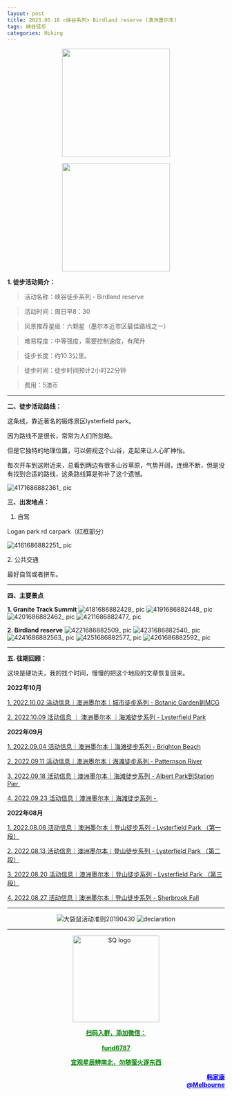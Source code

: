 ```yaml
---
layout: post
title: 2023.05.18 <峡谷系列> Birdland reserve (澳洲墨尔本)
tags: 峡谷徒步
categories: Hiking
---
```

<p align="center">
  <img width="250" src="https://user-images.githubusercontent.com/90954432/197183769-043b3cce-ffc5-439d-b355-fc227af37705.jpeg">
</p>

<p align="center">
  <img width="250" src="https://github.com/2808118/myhike/assets/90954432/4d07e79b-8027-4e12-9e0b-dc3d43018cf9).jpeg">
</p>

**1. 徒步活动简介：**

> 活动名称：峡谷徒步系列 - Birdland reserve

> 活动时间：周日早8：30

> 风景推荐星级：六颗星（墨尔本近市区最佳路线之一）

> 难易程度：中等强度，需要控制速度，有爬升

> 徒步长度：约10.3公里。

> 徒步时间：徒步时间预计2小时22分钟

> 费用：5澳币

---

**二、徒步活动路线：**

这条线，靠近著名的锻炼景区lysterfield park。

因为路线不是很长，常常为人们所忽略。

但是它独特的地理位置，可以俯视这个山谷，走起来让人心旷神怡。

每次开车到这附近来，总看到两边有很多山谷草原，气势开阔，连绵不断，但是没有找到合适的路线，这条路线算是弥补了这个遗憾。

![4171686882361_ pic](https://github.com/2808118/myhike/assets/90954432/e2de3113-9d0c-4bab-8b08-e365db2ce695)

**三、出发地点：**

1. 自驾

Logan park rd carpark（红框部分）

![4161686882251_ pic](https://github.com/2808118/myhike/assets/90954432/5fdc7df6-a5f8-4ff7-845a-9113b2b92506)

2. 公共交通

最好自驾或者拼车。

---

**四、主要景点**

**1. Granite Track Summit**
![4181686882428_ pic](https://github.com/2808118/myhike/assets/90954432/8187c1b4-7258-45ef-88b0-bfd3229c63a0)
![4191686882448_ pic](https://github.com/2808118/myhike/assets/90954432/93fe2747-e96a-44a0-b87f-0f1d217597b1)
![4201686882462_ pic](https://github.com/2808118/myhike/assets/90954432/e3465777-cd76-4fc1-801d-2fba31f5c954)
![4211686882477_ pic](https://github.com/2808118/myhike/assets/90954432/ecbdc0e9-604f-4800-a5f5-5071e9620d13)


**2. Birdland reserve**
![4221686882509_ pic](https://github.com/2808118/myhike/assets/90954432/ca40085a-5d30-4b84-a3b4-96778f91b05a)
![4231686882540_ pic](https://github.com/2808118/myhike/assets/90954432/a1c066a0-1c6a-4fb2-91cd-f6e526277e60)
![4241686882563_ pic](https://github.com/2808118/myhike/assets/90954432/5cd3b847-26d1-4fc6-8256-ecc77438dbd6)
![4251686882577_ pic](https://github.com/2808118/myhike/assets/90954432/1c22ebaf-f878-4e07-9647-44bd4d6c2c91)
![4261686882592_ pic](https://github.com/2808118/myhike/assets/90954432/aea6b658-a1f9-4282-ad16-9d4f7d2e959c)

---

**五. 往期回顾：**

这块是硬功夫，我的找个时间，慢慢的把这个地段的文章恢复回来。

**2022年10月**

[1. 2022.10.02 活动信息｜澳洲墨尔本｜城市徒步系列 - Botanic Garden到MCG](http://mp.weixin.qq.com/s?__biz=MzUxOTkxNjMwOA==&mid=2247484978&idx=1&sn=ed5136a1de4c66e2b13caea309ebb671&chksm=f9f31849ce84915fcc661481be2e4f021e4929eea9809e1e76e5d5bcb7be9de2da93369bdbbc&scene=21#wechat_redirect) 

[2. 2022.10.09 活动信息 ｜ 澳洲墨尔本 ｜海滩徒步系列 - Lysterfield Park](http://mp.weixin.qq.com/s?__biz=MzUxOTkxNjMwOA==&mid=2247485002&idx=1&sn=bbd47773ef48aaa6c63583dbb5efd88c&chksm=f9f31831ce849127d1a1f4dae22a577972e7fadcefa2182df92c0480116aa26773c8241231fe&scene=21#wechat_redirect) 

**2022年09月**

 [1. 2022.09.04 活动信息｜澳洲墨尔本｜海滩徒步系列 - Brighton Beach](http://mp.weixin.qq.com/s?__biz=MzUxOTkxNjMwOA==&mid=2247484887&idx=1&sn=0ac1c26615f42f2a8bfa5de6650e3f2d&chksm=f9f31bacce8492ba566188217e312eb29b93f333f2b650b313fba42171b23d0ea55c531fa0f0&scene=21#wechat_redirect) 

 [2. 2022.09.11 活动信息｜澳洲墨尔本｜海滩徒步系列 - Patternson River](http://mp.weixin.qq.com/s?__biz=MzUxOTkxNjMwOA==&mid=2247484911&idx=1&sn=78d7a051c7150c107acc5724620e7d0c&chksm=f9f31b94ce84928293f3fce04622c391b0e2123edd17e96a6a3121da2f8dc8bcfede5f58c282&scene=21#wechat_redirect) 

 [3. 2022.09.18 活动信息｜澳洲墨尔本｜海滩徒步系列 - Albert Park到Station Pier ](http://mp.weixin.qq.com/s?__biz=MzUxOTkxNjMwOA==&mid=2247484932&idx=1&sn=ca58606ae0c386a7b02e8d8dd2d00980&chksm=f9f3187fce84916931f9254bd5887992e0399a27b5e3ec575fc4faeaa387e3255c17dde78012&scene=21#wechat_redirect) 

[4. 2022.09.23 活动信息｜澳洲墨尔本｜海滩徒步系列 - ](http://mp.weixin.qq.com/s?__biz=MzUxOTkxNjMwOA==&mid=2247484955&idx=1&sn=8332e3ba1528657ddd38b4ef9629e32d&chksm=f9f31860ce8491765247027b6ff8deaae1e239dfcfc877ae91a7602053489afdca6f304932aa&scene=21#wechat_redirect) 

**2022年08月**

 [1. 2022.08.06 活动信息｜澳洲墨尔本｜登山徒步系列 - Lysterfield Park （第一段）](http://mp.weixin.qq.com/s?__biz=MzUxOTkxNjMwOA==&mid=2247484786&idx=1&sn=f9dfc1ab1e56f1a4957eafd48a376445&chksm=f9f31b09ce84921ff5ee7ff9603eaa6bb8cb9b99d3fe26efc7213087d378c6ac04d5eae16c95&scene=21#wechat_redirect) 

 [2. 2022.08.13 活动信息｜澳洲墨尔本｜登山徒步系列 - Lysterfield Park （第二段）](http://mp.weixin.qq.com/s?__biz=MzUxOTkxNjMwOA==&mid=2247484789&idx=1&sn=571d9139128d3f20b9173a9f7463bb1a&chksm=f9f31b0ece84921855520d95cbbd5bc3029aac54ba8b4d63b140d29a7de09b81895a1e97880a&scene=21#wechat_redirect) 

 [3. 2022.08.20 活动信息｜澳洲墨尔本｜登山徒步系列 - Lysterfield Park （第三段）](http://mp.weixin.qq.com/s?__biz=MzUxOTkxNjMwOA==&mid=2247484826&idx=1&sn=7425850bff3e7334520e921389ef671c&chksm=f9f31be1ce8492f76d9b95fbcf946856da969682802d87aa0d0a72c3f76c28e4d9d18d5c2e9d&scene=21#wechat_redirect) 

 [4. 2022.08.27 活动信息｜澳洲墨尔本｜登山徒步系列 - Sherbrook Fall](http://mp.weixin.qq.com/s?__biz=MzUxOTkxNjMwOA==&mid=2247484859&idx=1&sn=70e596e4b91c9efe09e97136aa120efe&chksm=f9f31bc0ce8492d66b9c238f4bd299a2e41f9aadfcbd155b01b77f521229ef12aaf755f46504&scene=21#wechat_redirect) 

---

<p align="center">
  <img alt="大袋鼠活动准则20190430" src="https://user-images.githubusercontent.com/90954432/197184791-50268d4a-839c-42a5-b42f-957043f80b9d.png">
  <img src="https://user-images.githubusercontent.com/90954432/197324665-50cd9f62-c0ab-43f9-9af6-cb9b86d9ff70.png" alt="declaration">
</p>

---

<p align="center">
  <img width="200" src="https://user-images.githubusercontent.com/90954432/197332354-e65465c3-5a13-4bf3-b311-cd253cb89349.jpeg" alt="SQ logo">
</p>

<p align="center">
  <strong><a href="#" style="color:green">扫码入群，添加微信：</a></strong>
  <br>
  <br>
  <strong><a href="#" style="color:green">fund6787</a></strong>
</p>

<p align="center">
  <strong><a href="#" style="color:green">宜观星辰辨南北，勿随萤火逐东西</a></strong>
</p>

<p align="right" style="color:blue">
  <strong><a href="#" style="color:blue">韩家康</a></strong>
  <br>
  <strong><a href="#" style="color:blue">@Melbourne</a></strong>
  <br>
</p>
